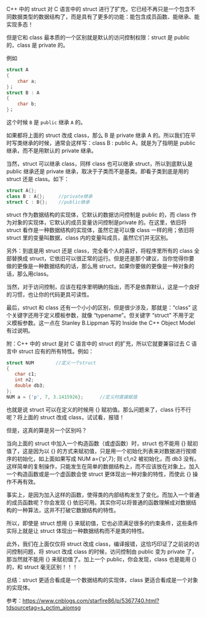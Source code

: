 C++ 中的 struct 对 C 语言中的 struct 进行了扩充，它已经不再只是一个包含不同数据类型的数据结构了，而是具有了更多的功能：能包含成员函数、能继承、能实现多态！

但是它和 class 最本质的一个区别就是默认的访问控制权限：struct 是 public 的，class 是 private 的。

例如
``` C++
struct A
{
    char a;
}；
struct B : A
{
    char b;
}；
```

这个时候 `B` 是 `public` 继承 `A` 的。

如果都将上面的 struct 改成 class，那么 B 是 private 继承 A 的。所以我们在平时写类继承的时候，通常会这样写：class B : public A，就是为了指明是 public 继承，而不是用默认的 private 继承。

当然，struct 可以继承 class，同样 class 也可以继承 struct，所以到底默认是 public 继承还是 private 继承，取决于子类而不是基类。即看子类到底是用的 struct 还是 class。如下：


``` C++
struct A{};
class B : A{};     //private继承
struct C : B{};    //public继承
```

struct 作为数据结构的实现体，它默认的数据访问控制是 public 的，而 class 作为对象的实现体，它默认的成员变量访问控制是private 的。在这里，依旧将 struct 看作是一种数据结构的实现体，虽然它是可以像 class 一样的用；依旧将 struct 里的变量叫数据，class 内的变量叫成员，虽然它们并无区别。

另外：到底是用 struct 还是 class，完全看个人的喜好，将程序里所有的 class 全部替换成 struct，它依旧可以很正常的运行。但是还是那个建议，当你觉得你要做的更像是一种数据结构的话，那么用 struct，如果你要做的更像是一种对象的话，那么用class。 

当然，对于访问控制，应该在程序里明确的指出，而不是依靠默认，这是一个良好的习惯，也让你的代码更具可读性。 

最后，struct 和 class 还有一个小小的区别，但是很少涉及，那就是：“class” 这个关键字还用于定义模板参数，就像 “typename”。但关键字 “struct” 不用于定义模板参数。这一点在 Stanley B.Lippman 写的 Inside the C++ Object Model 有过说明。 

 

附：C++ 中的 struct 是对 C 语言中的 struct 的扩充，所以它就要兼容过去 C 语言中 struct 应有的所有特性。例如：

``` C++
struct NUM        //定义一个struct
{
   char c1;
   int n2;
   double db3;
};
NUM a = {'p', 7, 3.1415926};      //定义时直接赋值 
```


也就是说 struct 可以在定义的时候用 {} 赋初值。那么问题来了，class 行不行呢？将上面的 struct 改成 class，试试看，报错！

但是，这真的算是另一个区别吗？ 

当向上面的 struct 中加入一个构造函数（或虚函数）时，struct 也不能用 {} 赋初值了，这是因为以 {} 的方式来赋初值，只是用一个初始化列表来对数据进行按顺序的初始化，如上面如果写成 NUM a={'p',7}; 则 c1,n2 被初始化，而 db3 没有。这样简单的复制操作，只能发生在简单的数据结构上，而不应该放在对象上。加入一个构造函数或是一个虚函数会使 struct 更体现出一种对象的特性，而使此 {} 操作不再有效。 

事实上，是因为加入这样的函数，使得类的内部结构发生了变化。而加入一个普通的成员函数呢？你会发现 {} 依旧可用。其实你可以将普通的函数理解成对数据结构的一种算法，这并不打破它数据结构的特性。 

所以，即使是 struct 想用 {} 来赋初值，它也必须满足很多的约束条件，这些条件实际上就是让 struct 体现出一种数据结构而不是类的特性。 

此外，我们在上面仅仅将 struct 改成 class，编译报错，这恰巧印证了之前说的访问控制问题，将 struct 改成 class 的时候，访问控制由 public 变为 private 了，那当然就不能用 {} 来赋初值了。加上一个 public，你会发现，class 也是能用 {} 的，和 struct 毫无区别！！！ 

总结：struct 更适合看成是一个数据结构的实现体，class 更适合看成是一个对象的实现体。


参考：<https://www.cnblogs.com/starfire86/p/5367740.html?tdsourcetag=s_pctim_aiomsg>
